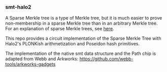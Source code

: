 ### smt-halo2

A Sparse Merkle tree is a type of Merkle tree, but it is much easier to
prove non-membership in a sparse Merkle tree than in an arbitrary Merkle
tree. For an explanation of sparse Merkle trees, see [here](
`<https://medium.com/@kelvinfichter/whats-a-sparse-merkle-tree-acda70aeb837>).

This repo provides a circuit implementation of the Sparse Merkle Tree with
Halo2's PLONKish arithmetization and Poseidon hash primitives.

The implementation of the native smt data structure and the Path chip is
adapted from Webb and Arkworks: https://github.com/webb-tools/arkworks-gadgets

